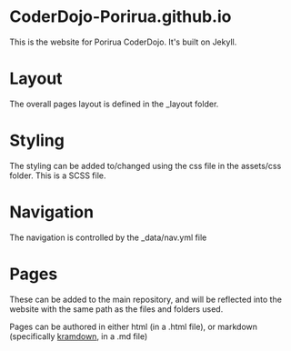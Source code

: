 # CoderDojo-Porirua.github.io

This is the website for Porirua CoderDojo.  It's built on Jekyll.

# Layout
The overall pages layout is defined in the _layout folder.

# Styling
The styling can be added to/changed using the css file in the assets/css folder.  This is a SCSS file.

# Navigation
The navigation is controlled by the _data/nav.yml file

# Pages
These can be added to the main repository, and will be reflected into the website with the same path as the files and folders used.

Pages can be authored in either html (in a .html file), or markdown (specifically [kramdown](https://kramdown.gettalong.org/quickref.html), in a .md file)
